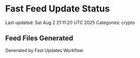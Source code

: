# Fast Feed Update Status
Last updated: Sat Aug  2 21:11:20 UTC 2025
Categories: crypto

## Feed Files Generated

Generated by Fast Updates Workflow
